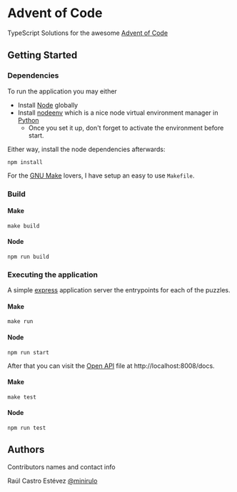 # Advent of Code

TypeScript Solutions for the awesome [Advent of Code](https://adventofcode.com/)

## Getting Started

### Dependencies

To run the application you may either
* Install [Node](https://nodejs.org/en/) globally
* Install [nodeenv](https://pypi.org/project/nodeenv/) which is a nice node virtual environment manager in [Python](https://www.python.org/)
    * Once you set it up, don't forget to activate the environment before start.

Either way, install the node dependencies afterwards:
```
npm install
```

For the [GNU Make](https://www.gnu.org/software/make/) lovers, I have setup an easy to use `Makefile`.

### Build

#### Make

```
make build
```

#### Node

```
npm run build
```

### Executing the application

A simple [express](https://expressjs.com/) application server the entrypoints for each of the puzzles.

#### Make

```
make run
```

#### Node

```
npm run start
```

After that you can visit the [Open API](https://swagger.io/) file at http://localhost:8008/docs.

#### Make

```
make test
```

#### Node

```
npm run test
```

## Authors

Contributors names and contact info

Raúl Castro Estévez
[@minirulo](https://gihub.com/minirulo)
